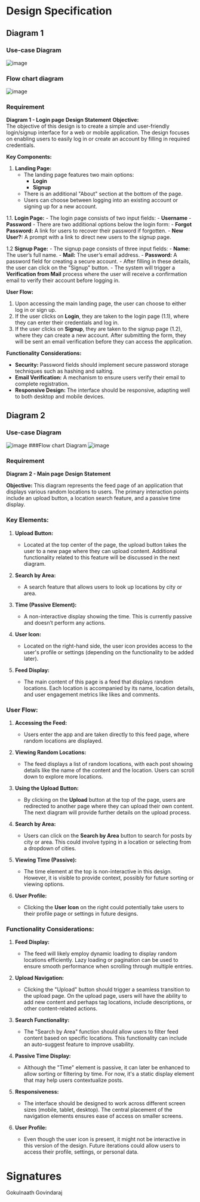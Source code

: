 # Design Specification

## Diagram 1
### Use-case Diagram
![image](https://github.com/WSU-cshimizu/ceg4110-group-project-team07/blob/main/assets/design_images/1_login.jpg)
### Flow chart diagram
![image]()
### Requirement
**Diagram 1 - Login page**
**Design Statement**
**Objective:**  
The objective of this design is to create a simple and user-friendly login/signup interface for a web or mobile application. The design focuses on enabling users to easily log in or create an account by filling in required credentials.

**Key Components:**

1. **Landing Page:**
   - The landing page features two main options:
     - **Login**
     - **Signup**
   - There is an additional "About" section at the bottom of the page.
   - Users can choose between logging into an existing account or signing up for a new account.
   
 1.1. **Login Page:**
    - The login page consists of two input fields:
      - **Username**
      - **Password**
    - There are two additional options below the login form:
      - **Forgot Password:** A link for users to recover their password if forgotten.
      - **New User?:** A prompt with a link to direct new users to the signup page.
 
 1.2 **Signup Page:**
    - The signup page consists of three input fields:
      - **Name:** The user’s full name.
      - **Mail:** The user’s email address.
      - **Password:** A password field for creating a secure account.
    - After filling in these details, the user can click on the "Signup" button.
    - The system will trigger a **Verification from Mail** process where the user will receive a confirmation email to verify their account before logging in.

**User Flow:**
1. Upon accessing the main landing page, the user can choose to either log in or sign up.
2. If the user clicks on **Login**, they are taken to the login page (1.1), where they can enter their credentials and log in.
3. If the user clicks on **Signup**, they are taken to the signup page (1.2), where they can create a new account. After submitting the form, they will be sent an email verification before they can access the application.

**Functionality Considerations:**
- **Security:** Password fields should implement secure password storage techniques such as hashing and salting.
- **Email Verification:** A mechanism to ensure users verify their email to complete registration.
- **Responsive Design:** The interface should be responsive, adapting well to both desktop and mobile devices.

## Diagram 2
### Use-case Diagram
![image](https://github.com/WSU-cshimizu/ceg4110-group-project-team07/blob/main/assets/design_images/2_req.jpg)
###Flow chart Diagram
![image]()

### Requirement
**Diagram 2 - Main page**
**Design Statement**

**Objective:**
This diagram represents the feed page of an application that displays various random locations to users. The primary interaction points include an upload button, a location search feature, and a passive time display.

### **Key Elements:**

1. **Upload Button:**
   - Located at the top center of the page, the upload button takes the user to a new page where they can upload content. Additional functionality related to this feature will be discussed in the next diagram.

2. **Search by Area:**
   - A search feature that allows users to look up locations by city or area.

3. **Time (Passive Element):**
   - A non-interactive display showing the time. This is currently passive and doesn’t perform any actions.

4. **User Icon:**
   - Located on the right-hand side, the user icon provides access to the user's profile or settings (depending on the functionality to be added later).

5. **Feed Display:**
   - The main content of this page is a feed that displays random locations. Each location is accompanied by its name, location details, and user engagement metrics like likes and comments.


### **User Flow:**

1. **Accessing the Feed:**
   - Users enter the app and are taken directly to this feed page, where random locations are displayed.

2. **Viewing Random Locations:**
   - The feed displays a list of random locations, with each post showing details like the name of the content and the location. Users can scroll down to explore more locations.

3. **Using the Upload Button:**
   - By clicking on the **Upload** button at the top of the page, users are redirected to another page where they can upload their own content. The next diagram will provide further details on the upload process.

4. **Search by Area:**
   - Users can click on the **Search by Area** button to search for posts by city or area. This could involve typing in a location or selecting from a dropdown of cities.

5. **Viewing Time (Passive):**
   - The time element at the top is non-interactive in this design. However, it is visible to provide context, possibly for future sorting or viewing options.

6. **User Profile:**
   - Clicking the **User Icon** on the right could potentially take users to their profile page or settings in future designs.


### **Functionality Considerations:**

1. **Feed Display:**
   - The feed will likely employ dynamic loading to display random locations efficiently. Lazy loading or pagination can be used to ensure smooth performance when scrolling through multiple entries.

2. **Upload Navigation:**
   - Clicking the "Upload" button should trigger a seamless transition to the upload page. On the upload page, users will have the ability to add new content and perhaps tag locations, include descriptions, or other content-related actions.

3. **Search Functionality:**
   - The "Search by Area" function should allow users to filter feed content based on specific locations. This functionality can include an auto-suggest feature to improve usability.

4. **Passive Time Display:**
   - Although the "Time" element is passive, it can later be enhanced to allow sorting or filtering by time. For now, it's a static display element that may help users contextualize posts.

5. **Responsiveness:**
   - The interface should be designed to work across different screen sizes (mobile, tablet, desktop). The central placement of the navigation elements ensures ease of access on smaller screens.

6. **User Profile:**
   - Even though the user icon is present, it might not be interactive in this version of the design. Future iterations could allow users to access their profile, settings, or personal data.


# Signatures

Gokulnaath Govindaraj
